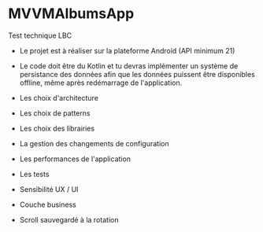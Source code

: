 # MVVMAlbumsApp
Test technique LBC


- Le projet est à réaliser sur la plateforme Android (API minimum 21) 
- Le code doit être du Kotlin et tu devras implémenter un système de persistance des données afin que les données puissent être disponibles offline, même après redémarrage de l'application. 

- Les choix d'architecture 
- Les choix de patterns  
- Les choix des librairies
- La gestion des changements de configuration 
- Les performances de l'application 
- Les tests
- Sensibilité UX / UI
- Couche business
- Scroll sauvegardé à la rotation 
